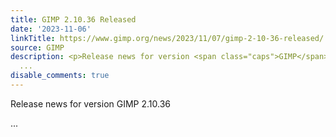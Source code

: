 ```yaml
---
title: GIMP 2.10.36 Released
date: '2023-11-06'
linkTitle: https://www.gimp.org/news/2023/11/07/gimp-2-10-36-released/
source: GIMP
description: <p>Release news for version <span class="caps">GIMP</span>&nbsp;2.10.36</p>
  ...
disable_comments: true
---
```

<p>Release news for version <span class="caps">GIMP</span>&nbsp;2.10.36</p> ...